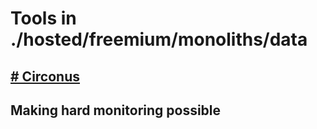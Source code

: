 # Tools in ./hosted/freemium/monoliths/data
## [# Circonus](circonus.md)
## Making hard monitoring possible
